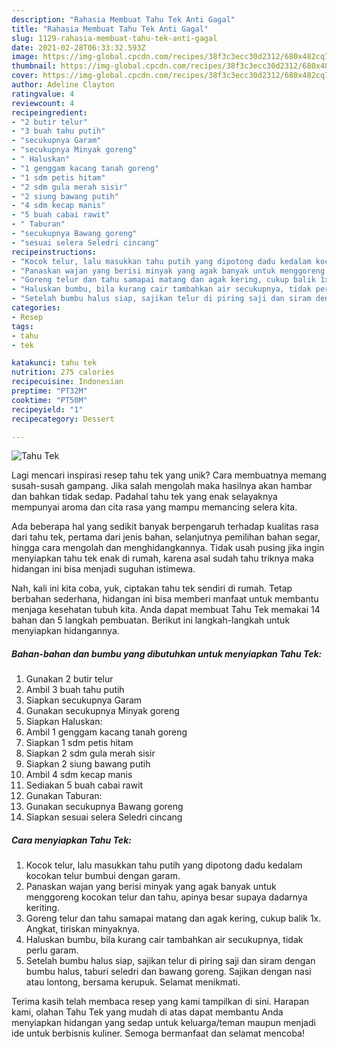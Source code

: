 ```yaml
---
description: "Rahasia Membuat Tahu Tek Anti Gagal"
title: "Rahasia Membuat Tahu Tek Anti Gagal"
slug: 1129-rahasia-membuat-tahu-tek-anti-gagal
date: 2021-02-28T06:33:32.593Z
image: https://img-global.cpcdn.com/recipes/38f3c3ecc30d2312/680x482cq70/tahu-tek-foto-resep-utama.jpg
thumbnail: https://img-global.cpcdn.com/recipes/38f3c3ecc30d2312/680x482cq70/tahu-tek-foto-resep-utama.jpg
cover: https://img-global.cpcdn.com/recipes/38f3c3ecc30d2312/680x482cq70/tahu-tek-foto-resep-utama.jpg
author: Adeline Clayton
ratingvalue: 4
reviewcount: 4
recipeingredient:
- "2 butir telur"
- "3 buah tahu putih"
- "secukupnya Garam"
- "secukupnya Minyak goreng"
- " Haluskan"
- "1 genggam kacang tanah goreng"
- "1 sdm petis hitam"
- "2 sdm gula merah sisir"
- "2 siung bawang putih"
- "4 sdm kecap manis"
- "5 buah cabai rawit"
- " Taburan"
- "secukupnya Bawang goreng"
- "sesuai selera Seledri cincang"
recipeinstructions:
- "Kocok telur, lalu masukkan tahu putih yang dipotong dadu kedalam kocokan telur bumbui dengan garam."
- "Panaskan wajan yang berisi minyak yang agak banyak untuk menggoreng kocokan telur dan tahu, apinya besar supaya dadarnya keriting."
- "Goreng telur dan tahu samapai matang dan agak kering, cukup balik 1x. Angkat, tiriskan minyaknya."
- "Haluskan bumbu, bila kurang cair tambahkan air secukupnya, tidak perlu garam."
- "Setelah bumbu halus siap, sajikan telur di piring saji dan siram dengan bumbu halus, taburi seledri dan bawang goreng. Sajikan dengan nasi atau lontong, bersama kerupuk. Selamat menikmati."
categories:
- Resep
tags:
- tahu
- tek

katakunci: tahu tek 
nutrition: 275 calories
recipecuisine: Indonesian
preptime: "PT32M"
cooktime: "PT50M"
recipeyield: "1"
recipecategory: Dessert

---
```



![Tahu Tek](https://img-global.cpcdn.com/recipes/38f3c3ecc30d2312/680x482cq70/tahu-tek-foto-resep-utama.jpg)

Lagi mencari inspirasi resep tahu tek yang unik? Cara membuatnya memang susah-susah gampang. Jika salah mengolah maka hasilnya akan hambar dan bahkan tidak sedap. Padahal tahu tek yang enak selayaknya mempunyai aroma dan cita rasa yang mampu memancing selera kita.

Ada beberapa hal yang sedikit banyak berpengaruh terhadap kualitas rasa dari tahu tek, pertama dari jenis bahan, selanjutnya pemilihan bahan segar, hingga cara mengolah dan menghidangkannya. Tidak usah pusing jika ingin menyiapkan tahu tek enak di rumah, karena asal sudah tahu triknya maka hidangan ini bisa menjadi suguhan istimewa.




Nah, kali ini kita coba, yuk, ciptakan tahu tek sendiri di rumah. Tetap berbahan sederhana, hidangan ini bisa memberi manfaat untuk membantu menjaga kesehatan tubuh kita. Anda dapat membuat Tahu Tek memakai 14 bahan dan 5 langkah pembuatan. Berikut ini langkah-langkah untuk menyiapkan hidangannya.

<!--inarticleads1-->

##### Bahan-bahan dan bumbu yang dibutuhkan untuk menyiapkan Tahu Tek:

1. Gunakan 2 butir telur
1. Ambil 3 buah tahu putih
1. Siapkan secukupnya Garam
1. Gunakan secukupnya Minyak goreng
1. Siapkan  Haluskan:
1. Ambil 1 genggam kacang tanah goreng
1. Siapkan 1 sdm petis hitam
1. Siapkan 2 sdm gula merah sisir
1. Siapkan 2 siung bawang putih
1. Ambil 4 sdm kecap manis
1. Sediakan 5 buah cabai rawit
1. Gunakan  Taburan:
1. Gunakan secukupnya Bawang goreng
1. Siapkan sesuai selera Seledri cincang




<!--inarticleads2-->

##### Cara menyiapkan Tahu Tek:

1. Kocok telur, lalu masukkan tahu putih yang dipotong dadu kedalam kocokan telur bumbui dengan garam.
1. Panaskan wajan yang berisi minyak yang agak banyak untuk menggoreng kocokan telur dan tahu, apinya besar supaya dadarnya keriting.
1. Goreng telur dan tahu samapai matang dan agak kering, cukup balik 1x. Angkat, tiriskan minyaknya.
1. Haluskan bumbu, bila kurang cair tambahkan air secukupnya, tidak perlu garam.
1. Setelah bumbu halus siap, sajikan telur di piring saji dan siram dengan bumbu halus, taburi seledri dan bawang goreng. Sajikan dengan nasi atau lontong, bersama kerupuk. Selamat menikmati.




Terima kasih telah membaca resep yang kami tampilkan di sini. Harapan kami, olahan Tahu Tek yang mudah di atas dapat membantu Anda menyiapkan hidangan yang sedap untuk keluarga/teman maupun menjadi ide untuk berbisnis kuliner. Semoga bermanfaat dan selamat mencoba!

